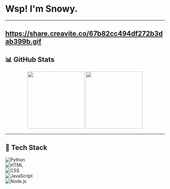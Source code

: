 # Wsp! I'm Snowy.
---
https://share.creavite.co/67b82cc494df272b3dab399b.gif
---

## 📊 GitHub Stats  

<div align="center">  
<img height="180em" src="https://github-readme-stats.vercel.app/api?username=literallysnowy&show_icons=true&theme=dark"/>  
<img height="180em" src="https://github-readme-stats.vercel.app/api/top-langs/?username=literallysnowy&layout=compact&theme=dark"/>  
</div>  

---

## 🌟 Tech Stack  

![Python](https://img.shields.io/badge/Python-3776AB?style=for-the-badge&logo=python&logoColor=white)  
![HTML](https://img.shields.io/badge/HTML5-E34F26?style=for-the-badge&logo=html5&logoColor=white)  
![CSS](https://img.shields.io/badge/CSS3-1572B6?style=for-the-badge&logo=css3&logoColor=white)  
![JavaScript](https://img.shields.io/badge/JavaScript-F7DF1E?style=for-the-badge&logo=javascript&logoColor=black)  
![Node.js](https://img.shields.io/badge/Node.js-339933?style=for-the-badge&logo=node.js&logoColor=white)  
